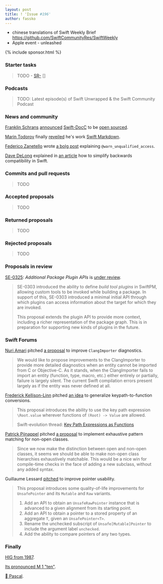 ```yaml
---
layout: post
title: ! 'Issue #196'
author: fassko
---
```


* chinese translations of Swift Weekly Brief https://github.com/SwiftCommunityRes/SwiftWeekly
* Apple event - unleashed

<!--excerpt-->

{% include sponsor.html %}

### Starter tasks

> TODO - [SR-](https://bugs.swift.org/browse/SR-) [] 

### Podcasts

> TODO: Latest episode(s) of Swift Unwrapped & the Swift Community Podcast

### News and community

[Franklin Schrans](http://twitter.com/franklinschrans) [announced](https://swift.org/blog/swift-docc/) [Swift-DocC](https://forums.swift.org/t/announcing-swift-docc/52797) to be [open sourced](https://github.com/apple/swift-docc).

[Marin Todorov](https://twitter.com/icanzilb) finally [reveiled](https://twitter.com/icanzilb/status/1448555769050304512) he's work [Swift Markdown](https://github.com/apple/swift-markdown).

[Federico Zanetello](https://twitter.com/zntfdr) wrote [a bolg post](https://www.fivestars.blog/articles/warn_unqualified_access/) explaining `@warn_unqualified_access`.

[Dave DeLong](https://twitter.com/davedelong) explained in [an article](https://davedelong.com/blog/2021/10/09/simplifying-backwards-compatibility-in-swift/) how to simplify backwards compatibility in Swift.

### Commits and pull requests

> TODO

### Accepted proposals

> TODO

### Returned proposals

> TODO

### Rejected proposals

> TODO

### Proposals in review

[SE-0325](https://github.com/apple/swift-evolution/blob/main/proposals/0325-swiftpm-additional-plugin-apis.md): *Additional Package Plugin APIs* is [under review](https://forums.swift.org/t/se-0325-additional-package-plugin-apis/52788).

> SE-0303 introduced the ability to define _build tool plugins_ in SwiftPM, allowing custom tools to be invoked while building a package. In support of this, SE-0303 introduced a minimal initial API through which plugins can access information about the target for which they are invoked.
>
> This proposal extends the plugin API to provide more context, including a richer representation of the package graph. This is in preparation for supporting new kinds of plugins in the future.

### Swift Forums

[Nuri Amari](https://forums.swift.org/u/nuriamari) pitched [a proposal](https://forums.swift.org/t/pitch-improved-clangimporter-diagnostics/52687) to improve `ClangImporter` diagnostics.

> We would like to propose improvements to the ClangImporter to provide more detailed diagnostics when an entity cannot be imported from C or Objective-C. As it stands, when the ClangImporter fails to import an entity (function, type, macro, etc.) either entirely or partially, failure is largely silent. The current Swift compilation errors present largely as if the entity was never defined at all.

[Frederick Kellison-Linn](https://forums.swift.org/u/jumhyn) pitched [an idea](https://forums.swift.org/t/pitch-generalize-keypath-to-function-conversions/52681) to generalize keypath-to-function conversions.

> This proposal introduces the ability to use the key path expression `\Root.value` wherever functions of `(Root) -> Value` are allowed.
> 
> Swift-evolution thread: [Key Path Expressions as Functions](https://forums.swift.org/t/key-path-expressions-as-functions/19587)

[Patrick Pijnappel](https://forums.swift.org/u/patrick_pijnappel) pitched [a proposal](https://forums.swift.org/t/pitch-exhaustive-pattern-matching-for-non-open-classes/52718) to implement exhaustive pattern matching for non-open classes.

> Since we now make the distinction between open and non-open classes, it seems we should be able to make non-open class hierarchies exhaustively matchable. This would be a nice win for compile-time checks in the face of adding a new subclass, without any added syntax.

Guillaume Lessard [pitched](https://forums.swift.org/t/pitch-pointer-usability-improvements/52736) to improve pointer usability.

> This proposal introduces some quality-of-life improvements for `UnsafePointer` and its `Mutable` and `Raw` variants.
>
> 1.  Add an API to obtain an `UnsafeRawPointer` instance that is advanced to a given alignment from its starting point.
> 2.  Add an API to obtain a pointer to a stored property of an aggregate `T`, given an `UnsafePointer<T>`.
> 3.  Rename the unchecked subscript of `Unsafe[Mutable]Pointer` to include the argument label `unchecked`.
> 4.  Add the ability to compare pointers of any two types.

### Finally

[HIG from 1987](https://twitter.com/andy_matuschak/status/1447408339160231947).

[Its pronounced M 1 "ten"](https://twitter.com/pteasima/status/1448634571315195905).

[ Pascal](https://twitter.com/jckarter/status/1448736493590114317).
